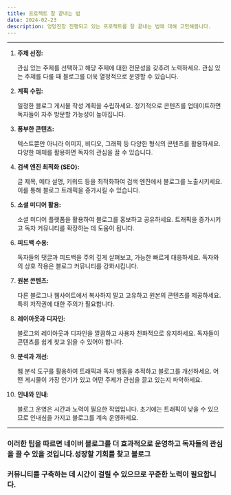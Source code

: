 ```yaml
---
title: 프로젝트 잘 끝내는 법
date: 2024-02-23
description: 엉망진창 진행되고 있는 프로젝트를 잘 끝내는 법에 대해 고민해봅니다.
---
```


---

1. **주제 선정:**

   관심 있는 주제를 선택하고 해당 주제에 대한 전문성을 갖추려 노력하세요. 관심 있는 주제를 다룰 때 블로그를 더욱 열정적으로 운영할 수 있습니다.

2. **계획 수립:**

   일정한 블로그 게시물 작성 계획을 수립하세요. 정기적으로 콘텐츠를 업데이트하면 독자들이 자주 방문할 가능성이 높아집니다.

3. **풍부한 콘텐츠:**

   텍스트뿐만 아니라 이미지, 비디오, 그래픽 등 다양한 형식의 콘텐츠를 활용하세요. 다양한 매체를 활용하면 독자의 관심을 끌 수 있습니다.

4. **검색 엔진 최적화 (SEO):**

   글 제목, 메타 설명, 키워드 등을 최적화하여 검색 엔진에서 블로그를 노출시키세요. 이를 통해 블로그 트래픽을 증가시킬 수 있습니다.

5. **소셜 미디어 활용:**

   소셜 미디어 플랫폼을 활용하여 블로그를 홍보하고 공유하세요. 트래픽을 증가시키고 독자 커뮤니티를 확장하는 데 도움이 됩니다.

6. **피드백 수용:**

   독자들의 댓글과 피드백을 주의 깊게 살펴보고, 가능한 빠르게 대응하세요. 독자와의 상호 작용은 블로그 커뮤니티를 강화시킵니다.

7. **원본 콘텐츠:**

   다른 블로그나 웹사이트에서 복사하지 말고 고유하고 원본의 콘텐츠를 제공하세요. 특히 저작권에 대한 주의가 필요합니다.

8. **레이아웃과 디자인:**

   블로그의 레이아웃과 디자인을 깔끔하고 사용자 친화적으로 유지하세요. 독자들이 콘텐츠를 쉽게 찾고 읽을 수 있어야 합니다.

9. **분석과 개선:**

   웹 분석 도구를 활용하여 트래픽과 독자 행동을 추적하고 블로그를 개선하세요. 어떤 게시물이 가장 인기가 있고 어떤 주제가 관심을 끌고 있는지 파악하세요.

10. **인내와 인내:**

    블로그 운영은 시간과 노력이 필요한 작업입니다. 초기에는 트래픽이 낮을 수 있으므로 인내심을 가지고 블로그를 계속 운영하세요.

---

### 이러한 팁을 따르면 네이버 블로그를 더 효과적으로 운영하고 독자들의 관심을 끌 수 있을 것입니다.성장할 기회를 찾고 블로그

### 커뮤니티를 구축하는 데 시간이 걸릴 수 있으므로 꾸준한 노력이 필요합니다.
